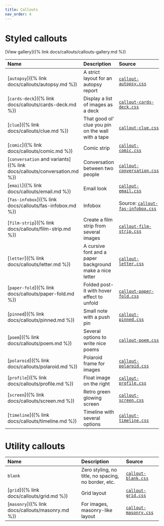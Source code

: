 ```yaml
---
title: Callouts
nav_order: 4
---
```


# Styled callouts

[View gallery]({% link docs/callouts/callouts-gallery.md %})

| Name | Description | Source |
|:-----|:------------|:-------|
| [`autopsy`]({% link docs/callouts/autopsy.md %}) | A strict layout for an autopsy report | [`callout-autopsy.css`](https://github.com/ElsaTam/obsidian-fancy-a-story/blob/main/snippets/editor/callouts/callout-autopsy.css) |
| [`cards-deck`]({% link docs/callouts/cards-deck.md %}) | Display a list of images as a deck | [`callout-cards-deck.css`](https://github.com/ElsaTam/obsidian-fancy-a-story/blob/main/snippets/editor/callouts/callout-cards-deck.css) |
| [`clue`]({% link docs/callouts/clue.md %}) | That good ol' clue you pin on the wall with a tape | [`callout-clue.css`](https://github.com/ElsaTam/obsidian-fancy-a-story/blob/main/snippets/editor/callouts/callout-clue.css) |
| [`comic`]({% link docs/callouts/comic.md %}) | Comic strip | [`callout-comic.css`](https://github.com/ElsaTam/obsidian-fancy-a-story/blob/main/snippets/editor/callouts/callout-comic.css) |
| [`conversation` and variants]({% link docs/callouts/conversation.md %}) | Conversation between two people | [`callout-conversation.css`](https://github.com/ElsaTam/obsidian-fancy-a-story/blob/main/snippets/editor/callouts/callout-conversation.css) |
| [`email`]({% link docs/callouts/email.md %}) | Email look | [`callout-email.css`](https://github.com/ElsaTam/obsidian-fancy-a-story/blob/main/snippets/editor/callouts/callout-email.css) |
| [`fas-infobox`]({% link docs/callouts/fas-infobox.md %}) | Infobox | Source: [`callout-fas-infobox.css`](https://github.com/ElsaTam/obsidian-fancy-a-story/blob/main/snippets/editor/callouts/callout-fas-infobox.css) |
| [`film-strip`]({% link docs/callouts/film-strip.md %}) | Create a film strip from several images | [`callout-film-strip.css`](https://github.com/ElsaTam/obsidian-fancy-a-story/blob/main/snippets/editor/callouts/callout-film-strip.css) |
| [`letter`]({% link docs/callouts/letter.md %}) | A cursive font and a paper background make a nice letter | [`callout-letter.css`](https://github.com/ElsaTam/obsidian-fancy-a-story/blob/main/snippets/editor/callouts/callout-letter.css) |
| [`paper-fold`]({% link docs/callouts/paper-fold.md %}) | Folded post-it with hover effect to unfold | [`callout-paper-fold.css`](https://github.com/ElsaTam/obsidian-fancy-a-story/blob/main/snippets/editor/callouts/callout-paper-fold.css) |
| [`pinned`]({% link docs/callouts/pinned.md %}) | Small note with a push pin | [`callout-pinned.css`](https://github.com/ElsaTam/obsidian-fancy-a-story/blob/main/snippets/editor/callouts/callout-pinned.css) |
| [`poem`]({% link docs/callouts/poem.md %}) | Several options to write nice poems | [`callout-poem.css`](https://github.com/ElsaTam/obsidian-fancy-a-story/blob/main/snippets/editor/callouts/callout-poem.css) |
| [`polaroid`]({% link docs/callouts/polaroid.md %}) | Polaroid frame for images | [`callout-polaroid.css`](https://github.com/ElsaTam/obsidian-fancy-a-story/blob/main/snippets/editor/callouts/callout-polaroid.css) |
| [`profile`]({% link docs/callouts/profile.md %}) | Float image on the right | [`callout-profile.css`](https://github.com/ElsaTam/obsidian-fancy-a-story/blob/main/snippets/editor/callouts/callout-profile.css) |
| [`screen`]({% link docs/callouts/screen.md %}) | Retro green glowing screen | [`callout-screen.css`](https://github.com/ElsaTam/obsidian-fancy-a-story/blob/main/snippets/editor/callouts/callout-screen.css) |
| [`timeline`]({% link docs/callouts/timeline.md %}) | Timeline with several options | [`callout-timeline.css`](https://github.com/ElsaTam/obsidian-fancy-a-story/blob/main/snippets/editor/callouts/callout-timeline.css) |


# Utility callouts

| Name | Description | Source |
|:-----|:------------|:-------|
| `blank` | Zero styling, no title, no spacing, no border, etc. | [`callout-blank.css`](https://github.com/ElsaTam/obsidian-fancy-a-story/blob/main/snippets/editor/callouts/callout-blank.css) |
| [`grid`]({% link docs/callouts/grid.md %}) | Grid layout | [`callout-grid.css`](https://github.com/ElsaTam/obsidian-fancy-a-story/blob/main/snippets/editor/callouts/callout-grid.css) |
| [`masonry`]({% link docs/callouts/masonry.md %}) | For images, masonry-like layout | [`callout-masonry.css`](https://github.com/ElsaTam/obsidian-fancy-a-story/blob/main/snippets/editor/callouts/callout-masonry.css) |

